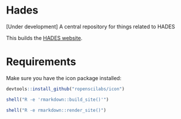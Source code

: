 # Hades
[Under development] A central repository for things related to HADES

This builds the [HADES website](https://ohdsi.github.io/Hades).

# Requirements

Make sure you have the icon package installed:
```r
devtools::install_github("ropenscilabs/icon")
```

```r
shell("R -e 'rmarkdown::build_site()'")

shell("R -e rmarkdown::render_site()")
```